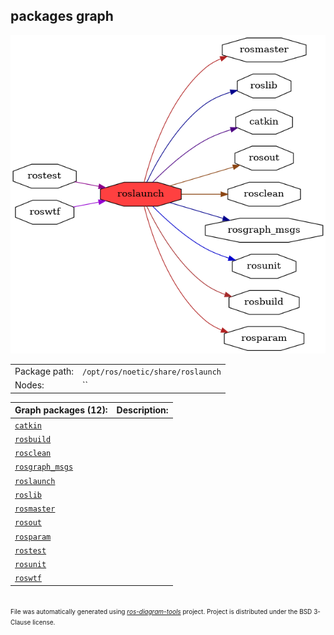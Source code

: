 <!--
File was automatically generated using 'ros-diagram-tools' project.
Project is distributed under the BSD 3-Clause license.
-->

## packages graph

[![roslaunch](roslaunch.png "roslaunch")](roslaunch.png)

|     |     |
| --- | --- |
| Package path: | `/opt/ros/noetic/share/roslaunch` |
| Nodes: | `` |


| Graph packages (12): | Description: |
| -------------------- | ------------ |
| [`catkin`](catkin.md) |  |
| [`rosbuild`](rosbuild.md) |  |
| [`rosclean`](rosclean.md) |  |
| [`rosgraph_msgs`](rosgraph_msgs.md) |  |
| [`roslaunch`](roslaunch.md) |  |
| [`roslib`](roslib.md) |  |
| [`rosmaster`](rosmaster.md) |  |
| [`rosout`](rosout.md) |  |
| [`rosparam`](rosparam.md) |  |
| [`rostest`](rostest.md) |  |
| [`rosunit`](rosunit.md) |  |
| [`roswtf`](roswtf.md) |  |


</br>
<font size="1">
File was automatically generated using <a href="https://github.com/anetczuk/ros-diagram-tools"><i>ros-diagram-tools</i></a> project.
Project is distributed under the BSD 3-Clause license.
</font>
